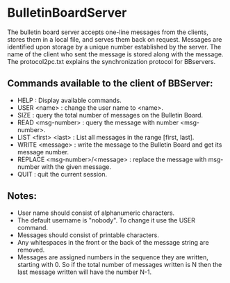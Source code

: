 # BulletinBoardServer
The bulletin board server accepts one-line messages from the clients, stores them in a local file, and serves them back on request. Messages are identified upon storage by a unique number established by the server. The name of the client who sent the message is stored along with the message. The protocol2pc.txt explains the synchronization protocol for BBservers.

## Commands available to the client of BBServer:
- HELP : Display available commands.
- USER \<name> : change the user name to \<name>.
- SIZE : query the total number of messages on the Bulletin Board.
- READ \<msg-number> : query the message with number \<msg-number>.
- LIST \<first> \<last> : List all messages in the range [first, last].
- WRITE \<message> : write the message to the Bulletin Board and get its message number.
- REPLACE \<msg-number>/\<message> : replace the message with msg-number with the given message.
- QUIT : quit the current session.

## Notes:
- User name should consist of alphanumeric characters.
- The default username is "nobody". To change it use the USER command.
- Messages should consist of printable characters.
- Any whitespaces in the front or the back of the message string are removed.
- Messages are assigned numbers in the sequence they are written, starting with 0. So if the total number of messages written is N then the last message written will have the number N-1.
